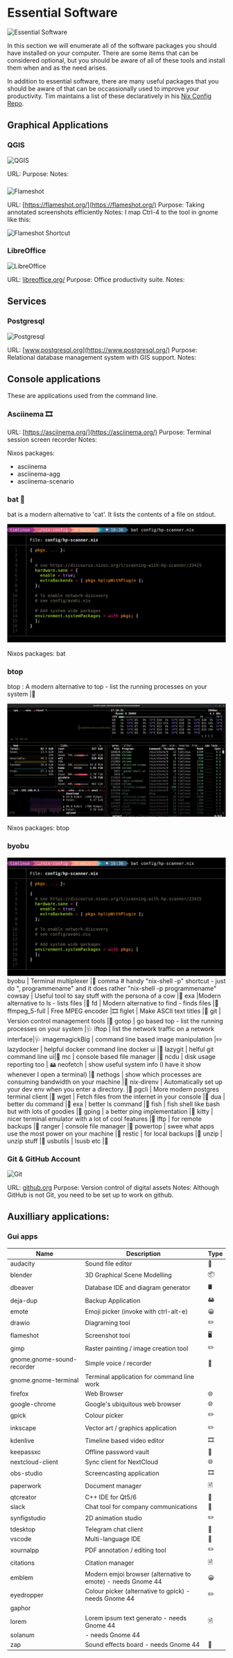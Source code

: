 # Essential Software

![Essential Software](./img/essential_software.png)

In this section we will enumerate all of the software packages you should have installed on your computer. There are some items that can be considered optional, but you should be aware of all of these tools and install them when and as the need arises.

In addition to essential software, there are many useful packages that you should be aware of that can be occassionally used to improve your productivity. Tim maintains a list of these declaratively in his [Nix Config Repo](https://github.com/timlinux/nix-config).

## Graphical Applications

### QGIS

![QGIS](./img/qgis.png)

URL: []()
Purpose:
Notes:

###

![Flameshot](./img/flameshot.png)

URL: [https://flameshot.org/](https://flameshot.org/)
Purpose: Taking annotated screenshots efficiently
Notes: I map Ctrl-4 to the tool in gnome like this:

![Flameshot Shortcut](./img/flameshot-shortcut.png)

### LibreOffice

![LibreOffice](./img/libreoffice.png)

URL: [libreoffice.org/](https://libreoffice.org/)
Purpose: Office productivity suite.
Notes:


## Services

### Postgresql

![Postgresql](./img/postgres.png)

URL: [www.postgresql.org](https://www.postgresql.org/)
Purpose: Relational database management system with GIS support.
Notes:

## Console applications

These are applications used from the command line.

### Asciinema 🎞️

URL: [https://asciinema.org/](https://asciinema.org/)
Purpose: Terminal session screen recorder
Notes:

Nixos packages:
* asciinema
* asciinema-agg
* asciinema-scenario

### bat 🔧 

bat is a modern alternative to 'cat'. It lists the contents of a file on stdout.

![bat screenshot](./img/bat.png)

Nixos packages: bat

### btop

btop : A modern alternative to top - list the running processes on your system |🔧 

![btop screenshot](./img/btop.png)

Nixos packages: btop

### byobu

![byobu screenshot](./img/bat.png)
byobu | Terminal multiplexer |🔧 
comma # handy "nix-shell -p" shortcut - just do ", programmename" and it does rather "nix-shell -p programmename"
cowsay | Useful tool to say stuff with the persona of a cow |🔧 
exa |Modern alternative to ls - lists files |🔧 
fd | Modern alternative to find - finds files |🔧 
ffmpeg_5-full | Free MPEG encoder |🎞️
figlet | Make ASCII text titles |🔧 
git | Version control management tools |🔧 
gotop | go based top - list the running processes on your system |🩺
iftop | list the network traffic on a network interface|🩺
imagemagickBig | command line based image manipulation  |✏️
lazydocker | helpful docker command line docker ui |🔧 
lazygit | helful git command line ui|🔧 
mc | console based file manager |📁
ncdu | disk usage reporting too | 🖴
neofetch | show useful system info (I have it show whenever I open a terminal) |🔧 
nethogs | show which processes are consuming bandwidth on your machine |🔧 
nix-direnv | Automatically set up your dev env when you enter a directory. |🔧 
pgcli | More modern postgres terminal client |🔧 
wget | Fetch files from the internet in your console |🔧 
dua | better du command |🔧
exa | better ls command |🔧
fish | fish shell like bash but with lots of goodies |🔧
gping | a better ping implementation |🔧
kitty | nicer terminal emulator with a lot of cool features |🔧
lftp | for remote backups |🔧
ranger | console file manager |📁
powertop | swee what apps use the most power on your machine |🔧
restic | for local backups |🔧
unzip | unzip stuff |🔧
usbutils | lsusb etc |🔧

### Git & GitHub Account

![Git](./img/git.png)

URL: [github.org](https://github.org)
Purpose: Version control of digital assets
Notes: Although GitHub is not Git, you need to be set up to work on github.

## Auxilliary applications:

### Gui apps

Name | Description | Type
-----|-------------|-----
audacity | Sound file editor |🎤 
blender | 3D Graphical Scene Modelling | 📦️
dbeaver | Database IDE and diagram generator | 🛢️ 
deja-dup | Backup Application | 🖴
emote | Emoji picker (invoke with ctrl-alt-e) | 😀
drawio | Diagraming tool | ✏️
flameshot | Screenshot tool  | 🖥️
gimp | Raster painting / image creation tool | ✏️
gnome.gnome-sound-recorder | Simple voice / recorder | 🎤
gnome.gnome-terminal | Terminal application for command line work | 
firefox | Web Browser | 🌐
google-chrome | Google's ubiquitous web browser |🌐
gpick | Colour picker |✏️
inkscape | Vector art / graphics application |✏️
kdenlive | Timeline based video editor |🎞️
keepassxc | Offline password vault |🔑
nextcloud-client | Sync client for NextCloud |🌐
obs-studio | Screencasting application |🎞️
paperwork | Document manager |🗎
qtcreator | C++ IDE for Qt5/6 |🔧 
slack | Chat tool for company communications |💬
synfigstudio | 2D animation studio |✏️
tdesktop | Telegram chat client |💬
vscode | Multi-language IDE |🔧 
xournalpp | PDF annotation / editing tool |✏️
citations | Citation manager |🗎
emblem | Modern emjoi browser (alternative to emote) - needs Gnome 44 |😀
eyedropper | Colour picker (alternative to gpick) - needs Gnome 44 |✏️
gaphor | |
lorem | Lorem ipsum text generato - needs Gnome 44 |🗎
solanum |  - needs Gnome 44|
zap | Sound effects board  - needs Gnome 44|🎤


